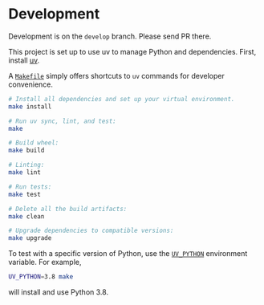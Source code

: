 # Development

Development is on the `develop` branch. Please send PR there.

This project is set up to use uv to manage Python and
dependencies. First, install [uv](https://github.com/astral-sh/uv).


A [`Makefile`](Makefile) simply offers shortcuts to `uv` commands for developer convenience.

```sh
# Install all dependencies and set up your virtual environment.
make install

# Run uv sync, lint, and test:
make

# Build wheel:
make build

# Linting:
make lint

# Run tests:
make test

# Delete all the build artifacts:
make clean

# Upgrade dependencies to compatible versions:
make upgrade
```

To test with a specific version of Python, use the [`UV_PYTHON`](https://docs.astral.sh/uv/configuration/environment/#uv_python) environment variable. For example,

```sh
UV_PYTHON=3.8 make
```

will install and use Python 3.8.
